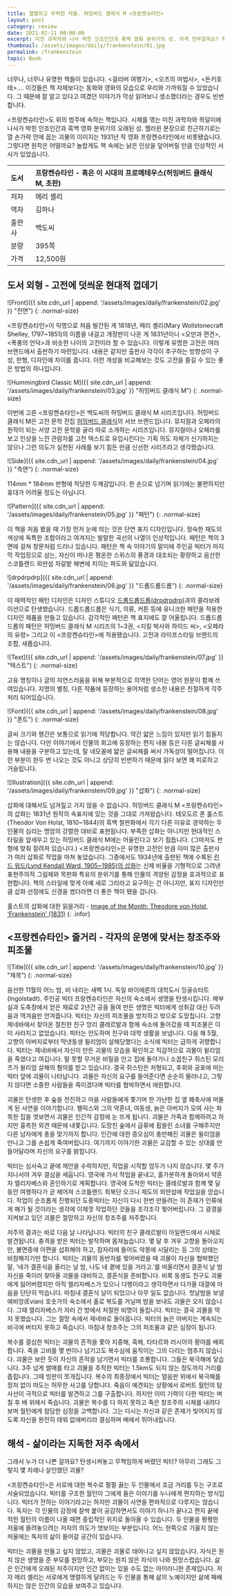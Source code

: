 ```yaml
---
title: 열렬하고 무력한 자들. 허밍버드 클래식 M <프랑켄슈타인>
layout: post
category: review
date: 2021-02-11 00:00:00
excerpt: 미친 과학자와 나사 박힌 인조인간과 흑백 영화 분위기의 성. 이게 전부일까요? 저주스러운 삶에 대한 뜨거운 복수극, <프랑켄슈타인> 리뷰.
thumbnail: /assets/images/daily/frankenstein/01.jpg
permalink: /frankenstein
topic: Book
---
```


너무나, 너무나 유명한 책들이 있습니다. &lt;걸리버 여행기&gt;, &lt;오즈의 마법사&gt;, &lt;돈키호테&gt;…. 이것들은 책 자체보다는 동화와 영화의 모습으로 우리와 가까워질 수 있었습니다. 그 때문에 잘 알고 있다고 여겼던 이야기가 막상 읽어보니 생소했더라는 경우도 빈번합니다.

<프랑켄슈타인&gt;도 위의 범주에 속하는 책입니다. 시체를 엮는 미친 과학자와 목덜미에 나사가 박힌 인조인간과 흑백 영화 분위기의 오래된 성. 핼러윈 분장으로 친근하기로는 열 손가락 안에 꼽는 괴물의 이미지는 1931년 작 영화 프랑켄슈타인에서 비롯됐습니다. 그렇다면 원작은 어떨까요? 놀랍게도 책 속에는 낡은 인상을 덮어버릴 만큼 인상적인 서사가 있었습니다.

|도서|프랑켄슈타인 - 혹은 이 시대의 프로메테우스(허밍버드 클래식 M, 초판)|
|:---|:---|
|저자|메리 셸리|
|역자|김하나|
|출판사|백도씨|
|분량|395쪽|
|가격|12,500원|

## 도서 외형 - 고전에 덧씌운 현대적 껍데기

![Front]({{ site.cdn_url | append: '/assets/images/daily/frankenstein/02.jpg' }} "전면")
{: .normal-size}

<프랑켄슈타인&gt;이 익명으로 처음 발간된 게 1818년, 메리 셸리(Mary Wollstonecraft Shelley, 1797~1851)의 이름을 내걸고 개정판이 나온 게 1831년이니 <오만과 편견&gt;, <폭풍의 언덕&gt;과 비슷한 나이의 고전이라 할 수 있습니다. 이렇게 유명한 고전은 여러 브랜드에서 출판하기 마련입니다. 내용은 같지만 출판사 각각이 추구하는 방향성이 구성, 판형, 디자인에 차이를 줍니다. 이런 개성을 비교해보는 것도 고전을 즐길 수 있는 좋은 방법의 하나입니다.

![Hummingbird Classic M]({{ site.cdn_url | append: '/assets/images/daily/frankenstein/03.jpg' }} "허밍버드 클래식 M")
{: .normal-size}

이번에 고른 <프랑켄슈타인>은 백도씨의 허밍버드 클래식 M 시리즈입니다. 허밍버드 클래식 M은 고전 문학 전집 <a href="https://blog.naver.com/h_bird" title="Hummingbird Classic" target="_blank">허밍버드 클래식</a>의 서브 브랜드입니다. 뮤지컬과 오페라의 원작이 되는 서양 고전 문학을 골라 따로 소개하는 시리즈입니다. 뮤지컬이나 오페라를 보고 인상을 느낀 관람자를 고전 텍스트로 유입시킨다는 기획 의도 자체가 신기하지는 않으나 그런 의도가 실천된 사례를 보기 힘든 만큼 신선한 시리즈라고 생각했습니다.

![Side]({{ site.cdn_url | append: '/assets/images/daily/frankenstein/04.jpg' }} "측면")
{: .normal-size}

114mm * 184mm 판형에 적당한 두께감입니다. 한 손으로 넘기며 읽기에는 불편하지만 휴대가 어려울 정도는 아닙니다.

![Pattern]({{ site.cdn_url | append: '/assets/images/daily/frankenstein/05.jpg' }} "패턴")
{: .normal-size}

이 책을 처음 봤을 때 가장 먼저 눈에 띄는 것은 단연 표지 디자인입니다. 정숙한 채도의 색상에 독특한 조합이라고 여겨지는 발랄한 곡선의 나열이 인상적입니다. 패턴은 책의 3면에 걸쳐 창문처럼 드러나 있습니다. 패턴은 책 속 이야기의 말미에 주인공 빅터가 마지막 작업장으로 삼는, 자신이 떠나온 평온한 스위스의 풍경과 대조되는 황량하고 음산한 스코틀랜드 외딴섬 자갈밭 해변에 치이는 파도와 닮았습니다.

![drpdrpdrp]({{ site.cdn_url | append: '/assets/images/daily/frankenstein/06.jpg' }} "드롭드롭드롭")
{: .normal-size}

이 매력적인 패턴 디자인은 디자인 스튜디오 <a title="drpdrpdrp" target="_blank" href="https://www.drpdrpdrp.com/">드롭드롭드롭(drpdrpdrp)</a>과의 콜라보레이션으로 탄생했습니다. 드롭드롭드롭은 식기, 의류, 커튼 등에 유니크한 패턴을 적용한 디자인 제품을 만들고 있습니다. 감각적인 패턴은 책 표지에도 잘 어울립니다. 드롭드롭드롭의 패턴은 허밍버드 클래식 M 시리즈의 1~3권, <지킬 박사와 하이드 씨&gt;, <오페라의 유령&gt; 그리고 이 <프랑켄슈타인>에 적용됐습니다. 고전과 라이프스타일 브랜드의 조합, 새롭습니다.

![Text]({{ site.cdn_url | append: '/assets/images/daily/frankenstein/07.jpg' }} "텍스트")
{: .normal-size}

고유 명칭이나 글의 자연스러움을 위해 부분적으로 의역한 단어는 영어 원문이 함께 쓰여있습니다. 지명의 별칭, 다른 작품에 등장하는 용어처럼 생소한 내용은 친절하게 각주처리 되어있습니다.

![Font]({{ site.cdn_url | append: '/assets/images/daily/frankenstein/08.jpg' }} "폰트")
{: .normal-size}

글씨 크기와 행간은 보통으로 읽기에 적당합니다. 약간 얇은 느낌이 있지만 읽기 힘들지는 않습니다. 다만 이야기에서 인물의 회고에 등장하는 편지 내용 등은 다른 글씨체를 사용해 내용을 구분하고 있는데, 탈 네모꼴에 얇은 글씨체를 써서 가독성이 떨어집니다. 이런 부분이 한두 번 나오는 것도 아니고 상당히 빈번하기 때문에 읽다 보면 꽤 피로하고 거슬립니다.

![Illustration]({{ site.cdn_url | append: '/assets/images/daily/frankenstein/09.jpg' }} "삽화")
{: .normal-size}

삽화에 대해서도 넘겨짚고 가지 않을 수 없습니다. 허밍버드 클래식 M <프랑켄슈타인>의 삽화는 1831년 원작의 속표지에 있는 것을 그대로 가져왔습니다. 테오도르 폰 홀스트 (Theodor Von Holst, 1810~1844)의 흑백 철판화에서 각기 다른 이유로 경악하는 두 인물의 심리는 명암의 강렬한 대비로 표현됩니다. 부족한 삽화는 아니지만 현대적인 스타일을 앞세우고 있는 허밍버드 클래식 M에는 어울린다고 보기 힘듭니다. (그마저도 판형에 맞춰 잘려져 있습니다.) <프랑켄슈타인>은 유명한 고전인 만큼 이미 많은 출판사가 여러 삽화로 작업을 마쳐 놓았습니다. 그중에서도 1934년에 출판된 책에 수록된 <a href="http://paganpressbooks.com/jpl/LYNDWARD.HTM" title="Lynd Ward's Frankenstein" target="_blank">린드 워드(Lynd Kendall Ward, 1905~1985)의 삽화</a>는 신체 비율을 기형적으로 그려낸 표현주의적 그림체와 목판화 특유의 분위기를 통해 인물의 격양된 감정을 효과적으로 표현합니다. 책의 스타일에 맞게 아예 새로 그리라고 요구하는 건 아니지만, 표지 디자인만큼 삽화 선정에도 신경을 썼더라면 더 좋은 책이 됐을 겁니다.

홀스트의 삽화에 대한 읽을거리 - <a href="https://romanticillustrationnetwork.com/2016/11/26/image-of-the-month-theodore-von-holst-frankenstein-1831/" title="Theodore Von Holst's Frankenstein" target="_blank">Image of the Month: Theodore von Holst, ‘Frankenstein’ (1831)</a>
{: .infor}

## <프랑켄슈타인> 줄거리 - 각자의 운명에 맞서는 창조주와 피조물

![Title]({{ site.cdn_url | append: '/assets/images/daily/frankenstein/10.jpg' }} "제목")
{: .normal-size}

음산한 11월의 어느 밤, 비 내리는 새벽 1시. 독일 바이에른의 대학도시 잉골슈타트(Ingolstadt). 주인공 빅터 프랑켄슈타인은 자신의 숙소에서 생명을 탄생시킵니다. 해부실과 도축장에서 얻은 재료로 2년간 공을 들여 만든 생명은 빅터에게 성취감 대신 두려움과 역겨움만 안겨줍니다. 빅터는 자신의 피조물을 방치하고 밖으로 도망칩니다. 고향 제네바에서 찾아온 절친한 친구 앙리 클레르발과 함께 숙소에 돌아갔을 때 피조물은 이미 사라지고 없었습니다. 빅터는 안도하며 친구와 대학 생활을 보냅니다. 다음 해 5월, 고향의 아버지로부터 막냇동생 윌리엄이 살해당했다는 소식에 빅터는 급하게 귀향합니다. 빅터는 제네바에서 자신이 만든 괴물의 모습을 확인하고 직감적으로 괴물이 윌리엄을 죽였다고 여깁니다. 말 못할 무거운 비밀을 안고 집에 돌아가니 소꿉친구 쥐스틴 모리츠가 윌리엄 살해의 혐의를 받고 있습니다. 결국 쥐스틴은 처형되고, 후회와 공포에 떠는 빅터 앞에 괴물이 나타납니다. 괴물은 자신의 요구를 들어준다면 순순히 물러나고, 그렇지 않다면 소중한 사람들을 죽이겠다며 빅터를 협박하면서 애원합니다.

괴물은 탄생한 후 숲을 전진하고 마을 사람들에게 쫓기며 한 가난한 집 옆 폐축사에 머물게 된 사연을 이야기합니다. 펠릭스와 그의 약혼녀, 여동생, 늙은 아버지가 모여 사는 화목한 집을 엿보면서 괴물은 인간적 감정에 눈 뜨게 됩니다. 괴물은 가족과 함께하려고 하지만 흉측한 외견 때문에 내쫓깁니다. 도망친 숲에서 급류에 휩쓸린 소녀를 구해주지만 다른 남자에게 총을 맞기까지 합니다. 인간에 대한 증오심이 충만해진 괴물은 윌리엄을 만나고 그를 손쉽게 죽여버립니다. 여기까지 이야기한 괴물은 교감할 수 있는 상대를 만들어달라며 자신의 요구를 밝힙니다.

빅터는 심사숙고 끝에 제안을 수락하지만, 작업을 시작할 엄두가 나지 않습니다. 몇 주가 지나서야 겨우 결심을 세웁니다. 영국에 가서 작업을 끝내고, 홀가분하게 돌아와서 약혼자 엘리자베스와 혼인하기로 계획합니다. 영국에 도착한 빅터는 클레르발과 함께 몇 달 동안 여행하다가 곧 헤어져 스코틀랜드 최북단 오크니 제도의 외딴섬에 작업실을 얻습니다. 작업이 순조롭게 진행되던 도중빅터는 자신이 다시 한번 만들려는 이 존재가 인류에게 해가 될 것이라는 생각에 이제껏 작업하던 것들을 조각조각 찢어버립니다. 그 광경을 지켜보고 있던 괴물은 절망하고 자신의 창조주를 저주합니다.

저주의 결과는 바로 다음 날 나타납니다. 빅터의 친구 클레르발이 아일랜드에서 시체로 발견됩니다. 충격을 받은 빅터는 발작하며 몸져눕습니다. 몇 달 후 겨우 고향을 돌아오지만, 불면증에 아편을 섭취해야 하고, 잠자리에 들어도 악몽에 시달리는 등 그의 상태는 비참해지기만 합니다. 빅터는 괴물의 동반자를 찢어버렸을 때 괴물이 자신을 협박했던 말, ‘네가 결혼식을 올리는 날 밤, 나도 네 곁에 있을 거라고.’를 떠올리면서 결혼식 날 밤 자신을 죽이러 찾아올 괴물을 대비하고, 결혼식을 준비합니다. 비록 동생도 친구도 괴물에게 잃어버렸지만 아직 엘리자베스가 있으니 다행이라고 생각하면서 다가올 대결에 마음을 단단히 먹습니다. 마침내 결혼식 날이 되었으나 아무 일도 없습니다. 첫날밤을 보낼 에비앙(Evian) 호숫가의 숙소에서 홀로 복도를 거닐며 밤을 보내도 괴물은 오지 않습니다. 그때 엘리자베스가 자러 간 방에서 처절한 비명이 들립니다. 빅터는 결국 괴물을 막지 못했습니다. 그는 절망 속에서 제네바로 돌아옵니다. 빅터의 늙은 아버지는 계속되는 비극에 버티지 못하고 죽습니다. 마침내 창조주는 그의 피조물과 같은 심정이 됩니다.

복수를 결심한 빅터는 괴물의 흔적을 쫓아 지중해, 흑해, 타타르와 러시아의 황야를 배회합니다. 죽을 고비를 몇 번이나 넘기고도 복수심에 움직이는 그의 다리는 멈추지 않습니다. 괴물은 보란 듯이 자신의 흔적을 남기면서 빅터를 조롱합니다. 그들은 북극해에 닿습니다. 3주 넘게 썰매를 타고 괴물을 추적한 빅터는 1.5km도 되지 않는 정도까지 거리를 좁힙니다. 그때 빙판이 쪼개집니다. 복수의 최종장에서 빅터는 얼음판 위에서 북극해를 정처 없이 떠도는 허무한 사고를 당합니다. 죽음이 예견되는 상황에서 로버트 월턴의 탐사선이 극적으로 빅터를 발견하고 그를 구출합니다. 하지만 이미 기력이 다한 빅터는 며칠 후 배 위에서 죽습니다. 괴물은 복수를 다 하지 못하고 죽은 창조주의 시체를 내려다보며 월턴에게 참담한 심정을 고백합니다. 그는 다시는 자신과 같은 존재가 빚어지지 않도록 자신을 완전히 태워 없애버리라 결심하며 배에서 뛰어내립니다.

## 해석 - 삶이라는 지독한 저주 속에서

그래서 누가 더 나쁜 걸까요? 탄생시켜놓고 무책임하게 버렸던 빅터? 아무리 그래도 그렇지 몇 차례나 살인했던 괴물?

<프랑켄슈타인&gt;은 서로에 대한 복수로 펄펄 끓는 두 인물에서 조금 거리를 두는 구조로 서술되었습니다. 빅터를 구조한 월턴이 그에게 들은 이야기를 누나에게 편지하는 방식입니다. 빅터가 전하는 이야기라고는 하지만 괴물이 사연을 편파적으로 다루지는 않습니다. 독자는 각 인물의 감정에 찰싹 붙어 공감하면서도 이야기 하나가 끝나고 편지 끝에 적힌 월턴의 이름이 나올 때면 중립적인 위치로 돌아올 수 있습니다. 두 인물을 평평한 저울에 올려놓으려는 저자의 의도가 엿보이는 부분입니다. 어느 한쪽으로 기울지 않는 저울에는 독자의 삶이 들어갈 공간이 있습니다.

빅터는 괴물을 만들고 싶지 않았고, 괴물은 괴물로 태어나고 싶지 않았습니다. 자식은 원치 않은 생명을 준 부모를 원망하고, 부모는 원치 않은 자식이 나와 원망스럽습니다. 삶은 인간에게 오래된 저주이지만 인간 없이는 있을 수도 없는 아이러니한 존재입니다. 저자 메리 셸리는 서로에게 맹렬하게 달려드는 두 인물을 통해 삶의 노예이지만 삶에 패배하지는 않은 인간의 모습을 보여주고 있습니다.
